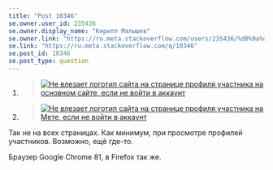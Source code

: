 ```yaml
---
title: "Post 10346"
se.owner.user_id: 235436
se.owner.display_name: "Кирилл Малышев"
se.owner.link: "https://ru.meta.stackoverflow.com/users/235436/%d0%9a%d0%b8%d1%80%d0%b8%d0%bb%d0%bb-%d0%9c%d0%b0%d0%bb%d1%8b%d1%88%d0%b5%d0%b2"
se.link: "https://ru.meta.stackoverflow.com/q/10346"
se.post_id: 10346
se.post_type: question
---
```

<ol>
<li><blockquote>
  <p><a href="https://i.stack.imgur.com/tYzgx.png" rel="nofollow noreferrer"><img src="https://i.stack.imgur.com/tYzgx.png" alt="Не влезает логотип сайта на странице профиля участника на основном сайте, если не войти в аккаунт"></a></p>
</blockquote></li>
<li><blockquote>
  <p><a href="https://i.stack.imgur.com/BzPR3.png" rel="nofollow noreferrer"><img src="https://i.stack.imgur.com/BzPR3.png" alt="Не влезает логотип сайта на странице профиля участника на Мете, если не войти в аккаунт"></a></p>
</blockquote></li>
</ol>

<p>Так не на всех страницах. Как минимум, при просмотре профилей участников. Возможно, ещё где-то.</p>

<p>Браузер Google Chrome 81, в Firefox так же.</p>
